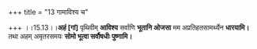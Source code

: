 +++
title = "13 गामाविश्य च"

+++
।।15.13।।**अहं [गां]** पृथिवीम् **आविश्य** सर्वाणि **भूतानि ओजसा** मम
अप्रतिहतसामर्थ्येन **धारयामि।** तथा अहम् अमृतरसमयः **सोमो भूत्वा
सर्वौषधीः पुष्णामि।**
